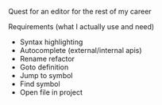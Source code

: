 Quest for an editor for the rest of my career

Requirements (what I actually use and need)
 - Syntax highlighting
 - Autocomplete (external/internal apis)
 - Rename refactor
 - Goto definition
 - Jump to symbol
 - Find symbol
 - Open file in project